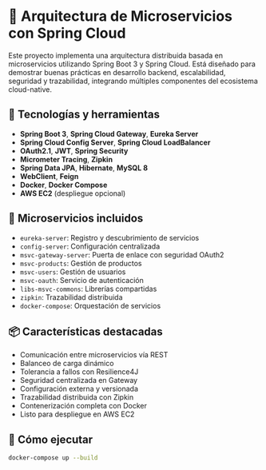 # 🧠 Arquitectura de Microservicios con Spring Cloud

Este proyecto implementa una arquitectura distribuida basada en microservicios utilizando Spring Boot 3 y Spring Cloud. Está diseñado para demostrar buenas prácticas en desarrollo backend, escalabilidad, seguridad y trazabilidad, integrando múltiples componentes del ecosistema cloud-native.

## 🚀 Tecnologías y herramientas

- **Spring Boot 3**, **Spring Cloud Gateway**, **Eureka Server**
- **Spring Cloud Config Server**, **Spring Cloud LoadBalancer**
- **OAuth2.1**, **JWT**, **Spring Security**
- **Micrometer Tracing**, **Zipkin**
- **Spring Data JPA**, **Hibernate**, **MySQL 8**
- **WebClient**, **Feign**
- **Docker**, **Docker Compose**
- **AWS EC2** (despliegue opcional)

## 🧩 Microservicios incluidos

- `eureka-server`: Registro y descubrimiento de servicios
- `config-server`: Configuración centralizada
- `msvc-gateway-server`: Puerta de enlace con seguridad OAuth2
- `msvc-products`: Gestión de productos
- `msvc-users`: Gestión de usuarios
- `msvc-oauth`: Servicio de autenticación
- `libs-msvc-commons`: Librerías compartidas
- `zipkin`: Trazabilidad distribuida
- `docker-compose`: Orquestación de servicios

## 📦 Características destacadas

- Comunicación entre microservicios vía REST
- Balanceo de carga dinámico
- Tolerancia a fallos con Resilience4J
- Seguridad centralizada en Gateway
- Configuración externa y versionada
- Trazabilidad distribuida con Zipkin
- Contenerización completa con Docker
- Listo para despliegue en AWS EC2

## 🧪 Cómo ejecutar

```bash
docker-compose up --build
